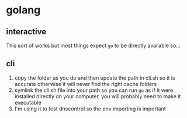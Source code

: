 # golang

## interactive

This sort of works but most things expect `go` to be directly available so...

## cli

1. copy the folder as you do and then update the path in cli.sh so it is accurate otherwise it will never find the right cache folders
2. symlink the cli.sh file into your path so you can run `go` as if it were installed directly on your computer, you will probably need to make it executable
3. I'm using it to test dnscontrol so the env importing is important
